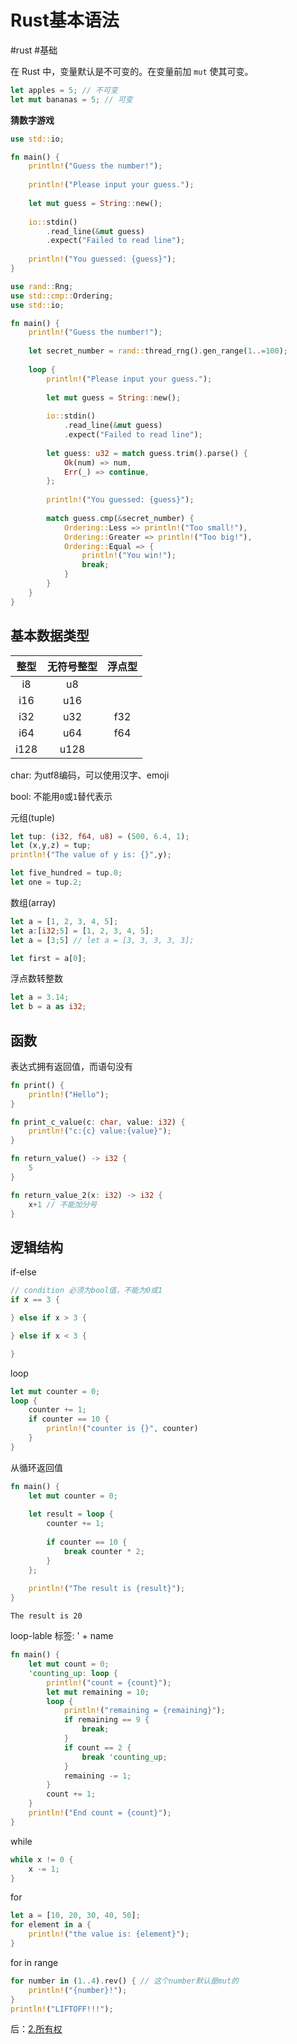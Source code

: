 # Rust基本语法

#rust #基础

在 Rust 中，变量默认是不可变的。在变量前加 `mut` 使其可变。

```rust
let apples = 5; // 不可变
let mut bananas = 5; // 可变
```

**猜数字游戏**


```rust
use std::io;

fn main() {
    println!("Guess the number!");
    
    println!("Please input your guess.");
    
    let mut guess = String::new();
    
    io::stdin()
        .read_line(&mut guess)
        .expect("Failed to read line");
        
    println!("You guessed: {guess}");
}
```

```rust
use rand::Rng;
use std::cmp::Ordering;
use std::io;

fn main() {
    println!("Guess the number!");
    
    let secret_number = rand::thread_rng().gen_range(1..=100);
    
    loop {
        println!("Please input your guess.");
        
        let mut guess = String::new();
        
        io::stdin()
            .read_line(&mut guess)
            .expect("Failed to read line");
            
        let guess: u32 = match guess.trim().parse() {
            Ok(num) => num,
            Err(_) => continue,
        };
        
        println!("You guessed: {guess}");
        
        match guess.cmp(&secret_number) {
            Ordering::Less => println!("Too small!"),
            Ordering::Greater => println!("Too big!"),
            Ordering::Equal => {
                println!("You win!");
                break;
            }
        }
    }
}

```



## 基本数据类型

| 整型 | 无符号整型 | 浮点型 |
|:----:|:----------:|:------:|
|  i8  |     u8     |        |
| i16  |    u16     |        |
| i32  |    u32     |  f32   |
| i64  |    u64     |  f64   |
| i128 |    u128    |        |

char: 为utf8编码，可以使用汉字、emoji

bool: 不能用`0`或`1`替代表示

元组(tuple)
```rust
let tup: (i32, f64, u8) = (500, 6.4, 1);
let (x,y,z) = tup;
println!("The value of y is: {}",y);

let five_hundred = tup.0;
let one = tup.2;
```

数组(array)
```rust
let a = [1, 2, 3, 4, 5];
let a:[i32;5] = [1, 2, 3, 4, 5];
let a = [3;5] // let a = [3, 3, 3, 3, 3];

let first = a[0];
```


浮点数转整数
```rust
let a = 3.14;
let b = a as i32;
```

## 函数

表达式拥有返回值，而语句没有

```rust
fn print() {
    println!("Hello");
}

fn print_c_value(c: char, value: i32) {
    println!("c:{c} value:{value}");
}

fn return_value() -> i32 {
    5
}

fn return_value_2(x: i32) -> i32 {
    x+1 // 不能加分号
}

```



## 逻辑结构

if-else
```rust
// condition 必须为bool值，不能为0或1
if x == 3 {

} else if x > 3 {

} else if x < 3 {

}
```

loop
```rust
let mut counter = 0;
loop {
    counter += 1;
    if counter == 10 {
        println!("counter is {}", counter)
    }
}
```

从循环返回值
```rust
fn main() {
    let mut counter = 0;
    
    let result = loop {
        counter += 1;
        
        if counter == 10 {
            break counter * 2;
        }
    };
    
    println!("The result is {result}");
}

```

```
The result is 20
```


loop-lable
标签: ' + name
```rust
fn main() {
    let mut count = 0;
    'counting_up: loop {
        println!("count = {count}");
        let mut remaining = 10;
        loop {
            println!("remaining = {remaining}");
            if remaining == 9 {
                break;
            }
            if count == 2 {
                break 'counting_up;
            }
            remaining -= 1;
        }
        count += 1;
    }
    println!("End count = {count}");
}
```

while
```rust
while x != 0 {
    x -= 1;
}

```

for
```rust
let a = [10, 20, 30, 40, 50];
for element in a {
    println!("the value is: {element}");
}
```

for in range
```rust
for number in (1..4).rev() { // 这个number默认是mut的
    println!("{number}!");
}
println!("LIFTOFF!!!");
```


后：[2.所有权](2.所有权.md)